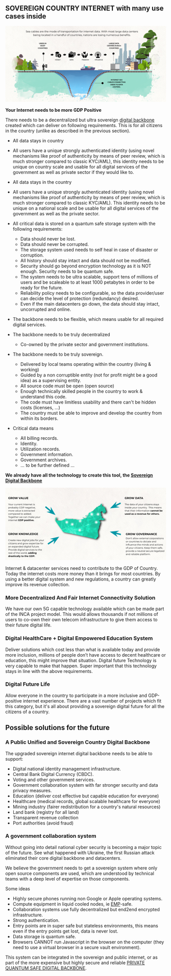## SOVEREIGN COUNTRY INTERNET with many use cases inside

![image alt text](img/country_gdp_pos.png)

**Your Internet needs to be more GDP Positive**

There needs to be a decentralized but ultra sovereign [digital backbone](/ourinternet/ourledger/ourledger.md) created which can deliver on following requirements. This is for all citizens in the country (unlike as described in the previous section).

* All data stays in country

* All users have a unique strongly authenticated identity (using novel mechanisms like proof of authenticity by means of peer review, which is much stronger compared to classic KYC/AML), this identity needs to be unique on country scale and usable for all digital services of the government as well as private sector if they would like to.

* All data stays in the country

* All users have a unique strongly authenticated identity (using novel mechanisms like proof of authenticity by means of peer review, which is much stronger compared to classic KYC/AML). This identity needs to be unique on a national scale and be usable for all digital services of the government as well as the private sector.

* All critical data is stored on a quantum safe storage system with the following requirements:
    * Data should never be lost.
    * Data should never be corrupted.
    * The storage system used needs to self heal in case of disaster or corruption.
    * All history should stay intact and data should not be modified.
    * Security should go beyond encryption technology as it is NOT enough. Security needs to be quantum safe.
    * The system needs to be ultra scalable, support tens of millions of users and be scaleable to at least 1000 petabytes in order to be ready for the future.
    * Reliability policy needs to be configurable, so the data provider/user can decide the level of protection (redundancy) desired.
    * Even if the main datacenters go down, the data should stay intact, uncorrupted and online.
* The backbone needs to be flexible, which means usable for all required digital services.
* The backbone needs to be truly decentralized
    * Co-owned by the private sector and government institutions.
* The backbone needs to be truly sovereign.
    * Delivered by local teams operating within the country (living & working)
    * Guided by a non corruptible entity (not for profit might be a good idea) as a supervising entity.
    * All source code must be open (open source)
    * Enough technically skilled people in the country to work & understand this code.
    * The code must have limitless usability and there can't be hidden costs (licenses, …) 
    * The country must be able to improve and develop the country from within its borders.
* Critical data means
    * All billing records.
    * Identity.
    * Utilization records.
    * Government information.
    * Government archives.
    * … to be further defined …

**We already have all the technology to create this tool, the [Sovereign Digital Backbone](../ourbackbone/ourbackbone_intro.md)**

![image alt text](img/gdp_pos2.png)

Internet & datacenter services need to contribute to the GDP of Country. Today the internet costs more money than it brings for most countries. By using a better digital system and new regulations, a country can greatly improve its revenue collection.


### More Decentralized And Fair Internet Connectivity Solution

We have our own 5G capable technology available which can be made part of the INCA project model. This would allows thousands if not millions of users to co-own their own telecom infrastructure to give them access to their future digital life.

### Digital HealthCare + Digital Empowered Education System

Deliver solutions which cost less than what is available today and provide more inclusion, millions of people don’t have access to decent healthcare or education, this might improve that situation. Digital future Technology is very capable to make that happen. Super important that this technology stays in line with the above requirements.

### Digital Future Life

Allow everyone in the country to participate in a more inclusive and  GDP-positive internet experience. There are a vast number of projects which fit this category, but it's all about providing a sovereign digital future for all the citizens of a country.

## Possible solutions for the future

### A Public Unified and Sovereign Country Digital Backbone

The upgraded sovereign internet digital backbone needs to be able to support:

* Digital national identity management infrastructure.
* Central Bank Digital Currency (CBDC).
* Voting and other government services.
* Government collaboration system with far stronger security and data privacy measures.
* Education (deliver cost effective but capable education for everyone)
* Healthcare (medical records, global scalable healthcare for everyone)
* Mining industry (fairer redistribution for a country's natural resources)
* Land bank (registry for all land)
* Transparent revenue collection
* Port authorities (avoid fraud)

### A government collaboration system

Without going into detail national cyber security is becoming a major topic of the future. See what happened with Ukraine, the first Russian attack eliminated their core digital backbone and datacenters.

We believe the government needs to get a sovereign system where only open source components are used, which are understood by technical teams with a deep level of expertise on those components.

Some ideas

* Highly secure phones running non Google or Apple operating systems.
* Compute equipment in liquid cooled nodes, ie [EMP](https://www.govinfo.gov/content/pkg/CHRG-112hhrg80856/html/CHRG-112hhrg80856.htm)-safe.
* Collaboration systems use fully decentralized but end2end encrypted infrastructure.
* Strong authentication.
* Entry points are in super safe but stateless environments, this means even if the entry points get lost, data is never lost.
* Data storage is quantum safe.
* Browsers CANNOT run Javascript in the browser on the computer (they need to use a virtual browser in a secure vault environment).

This system can be integrated in the sovereign and public internet, or as part of the more expensive but highly secure and reliable [PRIVATE QUANTUM SAFE DIGITAL BACKBONE](solution_cyberpandemic.md).